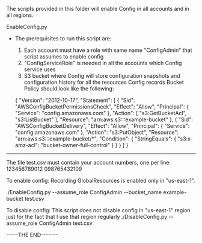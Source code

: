 The scripts provided in this folder will enable Config in all accounts and in all regions.

EnableConfig.py

- The prerequisites to run this script are:
  1. Each account must have a role with same name "ConfigAdmin" that script assumes to enable config
  2. "ConfigServiceRole" is needed in all the accounts which Config service uses
  3. S3 bucket where Config will store configuration snapshots and configuration history for all the resources Config records
    Bucket Policy should look like the following:
    
    {
    "Version": "2012-10-17",
    "Statement": [
        {
            "Sid": "AWSConfigBucketPermissionsCheck",
            "Effect": "Allow",
            "Principal": {
                "Service": "config.amazonaws.com"
            },
            "Action": [
                "s3:GetBucketAcl",
                "s3:ListBucket"
            ],
            "Resource": "arn:aws:s3:::example-bucket"
        },
        {
            "Sid": "AWSConfigBucketDelivery",
            "Effect": "Allow",
            "Principal": {
                "Service": "config.amazonaws.com"
            },
            "Action": "s3:PutObject",
            "Resource": "arn:aws:s3:::example-bucket/*",
            "Condition": {
                "StringEquals": {
                    "s3:x-amz-acl": "bucket-owner-full-control"
                }
            }
        }
    ]
}

------------------------------------------------------------------
The file test.csv must contain your account numbers, one per line:
123456789012
098765432109

To enable config:
Recording GlobalResources is enabled only in "us-east-1". 

./EnableConfig.py  --assume_role ConfigAdmin --bucket_name example-bucket test.csv


To disable config:
This script does not disable config in "us-east-1" region just for the fact that I use that region regularly
./DisableConfig.py --assume_role ConfigAdmin test.csv


-----THE END-------

